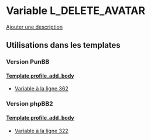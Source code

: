 # Variable L_DELETE_AVATAR
[Ajouter une description](https://fa-tvars.appspot.com/var/L_DELETE_AVATAR)

## Utilisations dans les templates

### Version PunBB

#### [Template profile_add_body](punbb/profile_add_body.md)
* [Variable &agrave; la ligne 362](../punbb/profile_add_body.tpl#L362)

### Version phpBB2

#### [Template profile_add_body](subsilver/profile_add_body.md)
* [Variable &agrave; la ligne 322](../subsilver/profile_add_body.tpl#L322)